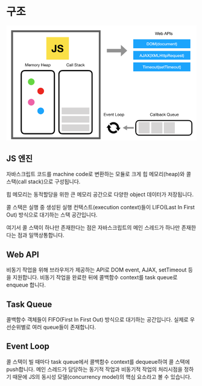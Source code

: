 # 구조

<p align="center">
    <img src="../_images/js_engine.png" alt="브라우저 런타임 구조" />
</p>

## JS 엔진

자바스크립트 코드를 machine code로 변환하는 모듈로 크게 힙 메모리(heap)와 콜 스택(call stack)으로 구성됩니다.

힙 메모리는 동적할당을 위한 큰 메모리 공간으로 다양한 object 데이터가 저장됩니다.

콜 스택은 실행 중 생성된 실행 컨택스트(execution context)들이 LIFO(Last In First Out) 방식으로 대기하는 스택 공간입니다.

여기서 콜 스택이 하나만 존재한다는 점은 자바스크립트의 메인 스레드가 하나만 존재한다는 점과 일맥상통합니다.

## Web API

비동기 작업을 위해 브라우저가 제공하는 API로 DOM event, AJAX, setTimeout 등을 지원합니다. 비동기 작업을 완료한 뒤에 콜백함수 context를 task queue로 enqueue 합니다.

## Task Queue

콜백함수 객체들이 FIFO(First In First Out) 방식으로 대기하는 공간입니다. 실제로 우선순위별로 여러 queue들이 존재합니다.

## Event Loop

콜 스택이 빌 때마다 task queue에서 콜백함수 context를 dequeue하여 콜 스택에 push합니다. 메인 스레드가 담당하는 동기적 작업과 비동기적 작업의 처리시점을 정하기 때문에 JS의 동시성 모델(concurrency model)의 핵심 요소라고 볼 수 있습니다.
